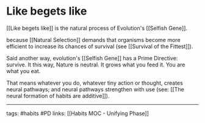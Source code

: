 # Like begets like
[[Like begets like]] is the natural process of Evolution's [[Selfish Gene]]. 

because [[Natural Selection]] demands that organisms become more efficient to increase its chances of survival (see [[Survival of the Fittest]]). 

Said another way, evolution's [[Selfish Gene]] has a Prime Directive: survive. It this way, Nature is neutral. It grows what you feed it. You are what you eat. 

That means whatever you do, whatever tiny action or thought, creates neural pathways; and neural pathways strengthen with use (see: [[The neural formation of habits are additive]]).

---
tags: #habits #PD 
links: [[Habits MOC - Unifying Phase]]